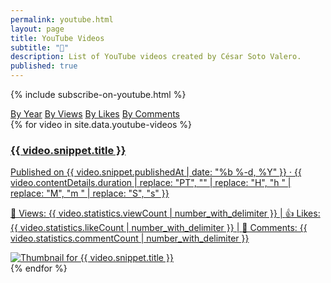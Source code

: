```yaml
---
permalink: youtube.html
layout: page
title: YouTube Videos
subtitle: "🎥"
description: List of YouTube videos created by César Soto Valero.
published: true
---
```


{% include subscribe-on-youtube.html %}

<!-- Buttons for ordering YouTube videos -->
<div class="list-filters">
   <a href="/youtube/all.html" class="list-filter">By Year</a>
   <a href="/youtube/views.html" class="list-filter">By Views</a>
   <a href="/youtube/likes.html" class="list-filter">By Likes</a>
   <a href="/youtube/comments.html" class="list-filter">By Comments</a>   
</div>

<div class="youtube-videos-container post-preview">
  {% for video in site.data.youtube-videos %}
  <a href="https://www.youtube.com/watch?v={{ video.id }}" target="_blank" class="youtube-video-link">
    <div class="youtube-video-card">
      <div class="youtube-video-text">
        <h3 class="youtube-video-title">{{ video.snippet.title }}</h3>
        <p class="youtube-video-description">
          Published on {{ video.snippet.publishedAt | date: "%b %-d, %Y" }} · 
          {{ video.contentDetails.duration | replace: "PT", "" | replace: "H", "h " | replace: "M", "m " | replace: "S", "s" }}
        </p>
        <p class="youtube-video-stats">
                  <span>👀 Views: {{ video.statistics.viewCount | number_with_delimiter }}</span> | 
                  <span>👍 Likes: {{ video.statistics.likeCount | number_with_delimiter }}</span> | 
                  <span>💬 Comments: {{ video.statistics.commentCount | number_with_delimiter }}</span>
        </p>
      </div>
      <div class="youtube-video-thumbnail">
        <img src="{{ video.snippet.thumbnails.medium.url }}" alt="Thumbnail for {{ video.snippet.title }}">
      </div>
    </div>
  </a>
  {% endfor %}
</div>
